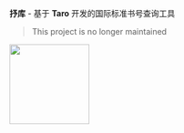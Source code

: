 **抒库** - 基于 **Taro** 开发的国际标准书号查询工具

> This project is no longer maintained

<img src="https://res.wx.qq.com/wxdoc/dist/assets/img/demo.ef5c5bef.jpg" width="140" >
